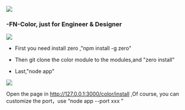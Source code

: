 
![](https://t.alipayobjects.com/images/T1U7RcXn8DXXXXXXXX.png)
### -FN-Color, just for Engineer & Designer 
![](https://t.alipayobjects.com/images/T1g8JcXhpJXXXXXXXX.png)

- First you need install zero ,"npm install -g zero"

- Then git clone the color module to the modules,and "zero install"

- Last,"node app"

![](https://t.alipayobjects.com/images/T13RNcXc0UXXXXXXXX.png)

Open the page in http://127.0.0.1:3000/color/install ,Of course, you can customize the port，use “node app --port xxx ”






